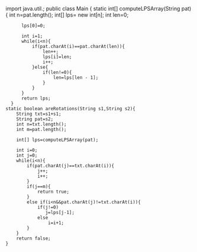 import java.util.;
public class Main
{
      static int[] computeLPSArray(String pat){
          int n=pat.length();
          int[] lps= new int[n];
          int len=0;
          
          lps[0]=0;
          
          int i=1;
          while(i<n){
              if(pat.charAt(i)==pat.charAt(len)){
                  len++;
                  lps[i]=len;
                  i++;
              }else{
                  if(len!=0){
                      len=lps[len - 1];
                  }
              }
          }
          return lps;
      }
    static boolean areRotations(String s1,String s2){
        String txt=s1+s1;
        String pat=s2;
        int n=txt.length();
        int m=pat.length();
        
        int[] lps=computeLPSArray(pat);
        
        int i=0;
        int j=0;
        while(i<n){
            if(pat.charAt(j)==txt.charAt(i)){
                j++;
                i++;
            }
            if(j==m){
                return true;
            }
            else if(i<n&&pat.charAt(j)!=txt.charAt(i)){
                if(j!=0)
                   j=lps[j-1];
                else
                    i=i+1;
            }
        }
        return false;
    }
